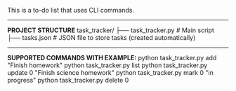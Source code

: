 This is a to-do list that uses CLI commands.


---------------------------------------------


**PROJECT STRUCTURE**
task_tracker/
├── task_tracker.py     # Main script
├── tasks.json          # JSON file to store tasks (created automatically)


---------------------------------------------

**SUPPORTED COMMANDS WITH EXAMPLE:**
python task_tracker.py add "Finish homework"
python task_tracker.py list
python task_tracker.py update 0 "Finish science homework"
python task_tracker.py mark 0 "in progress"
python task_tracker.py delete 0


